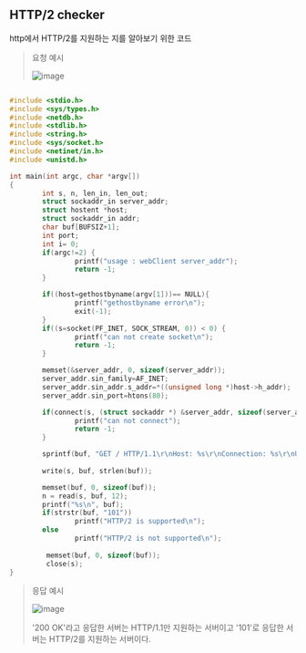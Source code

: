 ## HTTP/2 checker
http에서 HTTP/2를 지원하는 지를 알아보기 위한 코드

> 요청 예시
> 
> ![image](https://user-images.githubusercontent.com/64197428/133040720-f774e275-e486-47a4-8d85-b896d8e22ee2.png)

```c

#include <stdio.h>
#include <sys/types.h>
#include <netdb.h>
#include <stdlib.h>
#include <string.h>
#include <sys/socket.h>
#include <netinet/in.h>
#include <unistd.h>

int main(int argc, char *argv[])
{
        int s, n, len_in, len_out;
        struct sockaddr_in server_addr;
        struct hostent *host;
        struct sockaddr_in addr;
        char buf[BUFSIZ+1];
        int port;
        int i= 0;
        if(argc!=2) {
                printf("usage : webClient server_addr");
                return -1;
        }

        if((host=gethostbyname(argv[1]))== NULL){
                printf("gethostbyname error\n");
                exit(-1);
        }
        if((s=socket(PF_INET, SOCK_STREAM, 0)) < 0) {
                printf("can not create socket\n");
                return -1;
        }

        memset(&server_addr, 0, sizeof(server_addr));
        server_addr.sin_family=AF_INET;
        server_addr.sin_addr.s_addr=*((unsigned long *)host->h_addr);
        server_addr.sin_port=htons(80);

        if(connect(s, (struct sockaddr *) &server_addr, sizeof(server_addr)) < 0) {
                printf("can not connect");
                return -1;
        }

        sprintf(buf, "GET / HTTP/1.1\r\nHost: %s\r\nConnection: %s\r\nUpgrade: %s\r\nHTTP2-Settings: %s\r\n\r\n", argv[1], "Upgrade, HTTP2-Settings", "h2c", "<base64url encoding of HTTP/2 SETTINGS payload>");
     
        write(s, buf, strlen(buf));

        memset(buf, 0, sizeof(buf));
        n = read(s, buf, 12);
        printf("%s\n", buf);
        if(strstr(buf, "101"))
                printf("HTTP/2 is supported\n");
        else
                printf("HTTP/2 is not supported\n");
                
         memset(buf, 0, sizeof(buf));
         close(s);
}
```

> 응답 예시
> 
> ![image](https://user-images.githubusercontent.com/64197428/133040922-0b494725-1880-47b0-8b6d-65f6cdd88279.png)
>
> '200 OK'라고 응답한 서버는 HTTP/1.1만 지원하는 서버이고 '101'로 응답한 서버는 HTTP/2를 지원하는 서버이다.
